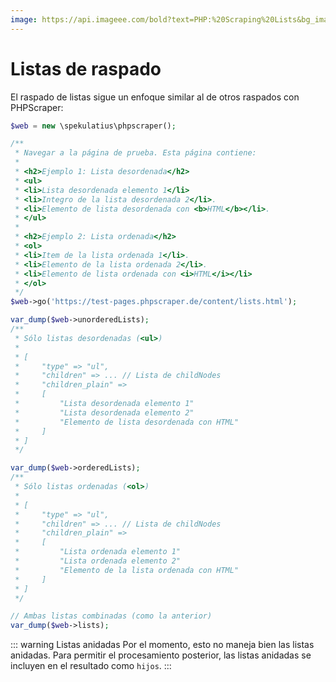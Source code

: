 ```yaml
---
image: https://api.imageee.com/bold?text=PHP:%20Scraping%20Lists&bg_image=https://images.unsplash.com/photo-1542762933-ab3502717ce7
---
```


# Listas de raspado

El raspado de listas sigue un enfoque similar al de otros raspados con PHPScraper:

```php
$web = new \spekulatius\phpscraper();

/**
 * Navegar a la página de prueba. Esta página contiene:
 *
 * <h2>Ejemplo 1: Lista desordenada</h2>
 * <ul>
 * <li>Lista desordenada elemento 1</li>
 * <li>Integro de la lista desordenada 2</li>.
 * <li>Elemento de lista desordenada con <b>HTML</b></li>.
 * </ul>
 *
 * <h2>Ejemplo 2: Lista ordenada</h2>
 * <ol>
 * <li>Item de la lista ordenada 1</li>.
 * <li>Elemento de la lista ordenada 2</li>.
 * <li>Elemento de lista ordenada con <i>HTML</i></li>
 * </ol>
 */
$web->go('https://test-pages.phpscraper.de/content/lists.html');

var_dump($web->unorderedLists);
/**
 * Sólo listas desordenadas (<ul>)
 *
 * [
 *     "type" => "ul",
 *     "children" => ... // Lista de childNodes
 *     "children_plain" =>
 *     [
 *         "Lista desordenada elemento 1"
 *         "Lista desordenada elemento 2"
 *         "Elemento de lista desordenada con HTML"
 *     ]
 * ]
 */

var_dump($web->orderedLists);
/**
 * Sólo listas ordenadas (<ol>)
 *
 * [
 *     "type" => "ul",
 *     "children" => ... // Lista de childNodes
 *     "children_plain" =>
 *     [
 *         "Lista ordenada elemento 1"
 *         "Lista ordenada elemento 2"
 *         "Elemento de la lista ordenada con HTML"
 *     ]
 * ]
 */

// Ambas listas combinadas (como la anterior)
var_dump($web->lists);
```

::: warning Listas anidadas
Por el momento, esto no maneja bien las listas anidadas. Para permitir el procesamiento posterior, las listas anidadas se incluyen en el resultado como `hijos`.
:::
